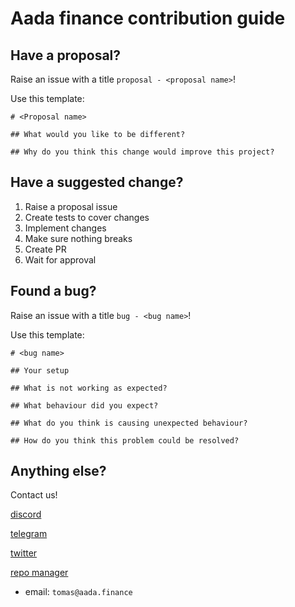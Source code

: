 # Aada finance contribution guide

## Have a proposal?

Raise an issue with a title `proposal - <proposal name>`!

Use this template:
```
# <Proposal name>

## What would you like to be different?

## Why do you think this change would improve this project?
```

## Have a suggested change?

1. Raise a proposal issue
2. Create tests to cover changes
3. Implement changes
4. Make sure nothing breaks
5. Create PR
6. Wait for approval

## Found a bug?

Raise an issue with a title `bug - <bug name>`!

Use this template:
```
# <bug name>

## Your setup

## What is not working as expected?

## What behaviour did you expect?

## What do you think is causing unexpected behaviour?

## How do you think this problem could be resolved?
```

## Anything else?

Contact us!


[discord](https://discord.gg/rzVMbFWw)

[telegram](https://t.me/aadacommunity)

[twitter](https://twitter.com/AadaFinance)

[repo manager](https://github.com/tomazvila)

- email: `tomas@aada.finance`
